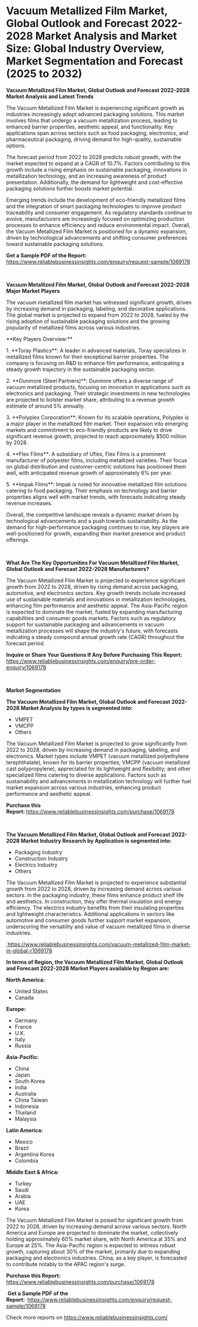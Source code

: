 <p><h1>Vacuum Metallized Film Market, Global Outlook and Forecast 2022-2028 Market Analysis and Market Size: Global Industry Overview, Market Segmentation and Forecast (2025 to 2032)</h1></p><p><strong>Vacuum Metallized Film Market, Global Outlook and Forecast 2022-2028 Market Analysis and Latest Trends</strong></p>
<p><p>The Vacuum Metallized Film Market is experiencing significant growth as industries increasingly adopt advanced packaging solutions. This market involves films that undergo a vacuum metallization process, leading to enhanced barrier properties, aesthetic appeal, and functionality. Key applications span across sectors such as food packaging, electronics, and pharmaceutical packaging, driving demand for high-quality, sustainable options.</p><p>The forecast period from 2022 to 2028 predicts robust growth, with the market expected to expand at a CAGR of 10.7%. Factors contributing to this growth include a rising emphasis on sustainable packaging, innovations in metallization technology, and an increasing awareness of product presentation. Additionally, the demand for lightweight and cost-effective packaging solutions further boosts market potential.</p><p>Emerging trends include the development of eco-friendly metallized films and the integration of smart packaging technologies to improve product traceability and consumer engagement. As regulatory standards continue to evolve, manufacturers are increasingly focused on optimizing production processes to enhance efficiency and reduce environmental impact. Overall, the Vacuum Metallized Film Market is positioned for a dynamic expansion, driven by technological advancements and shifting consumer preferences toward sustainable packaging solutions.</p></p>
<p><strong>Get a Sample PDF of the Report:&nbsp;</strong> <a href="https://www.reliablebusinessinsights.com/enquiry/request-sample/1069178?utm_campaign=2242&utm_medium=2&utm_source=Github&utm_content=ia&utm_term=21032025&utm_id=vacuum-metallized-film-market-global-outlook-and-forecast-2022-2028">https://www.reliablebusinessinsights.com/enquiry/request-sample/1069178</a></p>
<p>&nbsp;</p>
<p><strong>Vacuum Metallized Film Market, Global Outlook and Forecast 2022-2028 Major Market Players</strong></p>
<p><p>The vacuum metallized film market has witnessed significant growth, driven by increasing demand in packaging, labeling, and decorative applications. The global market is projected to expand from 2022 to 2028, fueled by the rising adoption of sustainable packaging solutions and the growing popularity of metallized films across various industries.</p><p>**Key Players Overview:**</p><p>1. **Toray Plastics**: A leader in advanced materials, Toray specializes in metallized films known for their exceptional barrier properties. The company is focusing on R&D to enhance film performance, anticipating a steady growth trajectory in the sustainable packaging sector. </p><p>2. **Dunmore (Steel Partners)**: Dunmore offers a diverse range of vacuum metallized products, focusing on innovation in applications such as electronics and packaging. Their strategic investments in new technologies are projected to bolster market share, attributing to a revenue growth estimate of around 5% annually.</p><p>3. **Polyplex Corporation**: Known for its scalable operations, Polyplex is a major player in the metallized film market. Their expansion into emerging markets and commitment to eco-friendly products are likely to drive significant revenue growth, projected to reach approximately $500 million by 2028.</p><p>4. **Flex Films**: A subsidiary of Uflex, Flex Films is a prominent manufacturer of polyester films, including metallized varieties. Their focus on global distribution and customer-centric solutions has positioned them well, with anticipated revenue growth of approximately 6% per year.</p><p>5. **Impak Films**: Impak is noted for innovative metallized film solutions catering to food packaging. Their emphasis on technology and barrier properties aligns well with market trends, with forecasts indicating steady revenue increases.</p><p>Overall, the competitive landscape reveals a dynamic market driven by technological advancements and a push towards sustainability. As the demand for high-performance packaging continues to rise, key players are well-positioned for growth, expanding their market presence and product offerings.</p></p>
<p>&nbsp;</p>
<p><strong>What Are The Key Opportunities For Vacuum Metallized Film Market, Global Outlook and Forecast 2022-2028 Manufacturers?</strong></p>
<p><p>The Vacuum Metallized Film Market is projected to experience significant growth from 2022 to 2028, driven by rising demand across packaging, automotive, and electronics sectors. Key growth trends include increased use of sustainable materials and innovations in metallization technologies, enhancing film performance and aesthetic appeal. The Asia-Pacific region is expected to dominate the market, fueled by expanding manufacturing capabilities and consumer goods markets. Factors such as regulatory support for sustainable packaging and advancements in vacuum metallization processes will shape the industry's future, with forecasts indicating a steady compound annual growth rate (CAGR) throughout the forecast period.</p></p>
<p><strong>Inquire or Share Your Questions If Any Before Purchasing This Report:</strong> <a href="https://www.reliablebusinessinsights.com/enquiry/pre-order-enquiry/1069178?utm_campaign=2242&utm_medium=2&utm_source=Github&utm_content=ia&utm_term=21032025&utm_id=vacuum-metallized-film-market-global-outlook-and-forecast-2022-2028">https://www.reliablebusinessinsights.com/enquiry/pre-order-enquiry/1069178</a></p>
<p>&nbsp;</p>
<p><strong>Market Segmentation</strong></p>
<p><strong>The Vacuum Metallized Film Market, Global Outlook and Forecast 2022-2028 Market Analysis by types is segmented into:</strong></p>
<p><ul><li>VMPET</li><li>VMCPP</li><li>Others</li></ul></p>
<p><p>The Vacuum Metallized Film Market is projected to grow significantly from 2022 to 2028, driven by increasing demand in packaging, labeling, and electronics. Market types include VMPET (vacuum metallized polyethylene terephthalate), known for its barrier properties; VMCPP (vacuum metallized cast polypropylene), appreciated for its lightweight and flexibility; and other specialized films catering to diverse applications. Factors such as sustainability and advancements in metallization technology will further fuel market expansion across various industries, enhancing product performance and aesthetic appeal.</p></p>
<p><strong>Purchase this Report:&nbsp;</strong><a href="https://www.reliablebusinessinsights.com/purchase/1069178?utm_campaign=2242&utm_medium=2&utm_source=Github&utm_content=ia&utm_term=21032025&utm_id=vacuum-metallized-film-market-global-outlook-and-forecast-2022-2028">https://www.reliablebusinessinsights.com/purchase/1069178</a></p>
<p>&nbsp;</p>
<p><strong>The Vacuum Metallized Film Market, Global Outlook and Forecast 2022-2028 Market Industry Research by Application is segmented into:</strong></p>
<p><ul><li>Packaging Industry</li><li>Construction Industry</li><li>Electrics Industry</li><li>Others</li></ul></p>
<p><p>The Vacuum Metallized Film Market is projected to experience substantial growth from 2022 to 2028, driven by increasing demand across various sectors. In the packaging industry, these films enhance product shelf life and aesthetics. In construction, they offer thermal insulation and energy efficiency. The electrics industry benefits from their insulating properties and lightweight characteristics. Additional applications in sectors like automotive and consumer goods further support market expansion, underscoring the versatility and value of vacuum metallized films in diverse industries.</p></p>
<p><a href="https://www.reliablebusinessinsights.com/vacuum-metallized-film-market-in-global-r1069178?utm_campaign=2242&utm_medium=2&utm_source=Github&utm_content=ia&utm_term=21032025&utm_id=vacuum-metallized-film-market-global-outlook-and-forecast-2022-2028">&nbsp;https://www.reliablebusinessinsights.com/vacuum-metallized-film-market-in-global-r1069178</a></p>
<p><strong>In terms of Region, the Vacuum Metallized Film Market, Global Outlook and Forecast 2022-2028 Market Players available by Region are:</strong></p>
<p>
    <p> <strong> North America: </strong>
        <ul>
            <li>United States</li>
            <li>Canada</li>
        </ul>
        </p> 
    <p> <strong> Europe: </strong>
        <ul>
            <li>Germany</li>
            <li>France</li>
            <li>U.K.</li>
            <li>Italy</li>
            <li>Russia</li>
        </ul>
        </p> 
    <p> <strong> Asia-Pacific: </strong>
        <ul>
            <li>China</li>
            <li>Japan</li>
            <li>South Korea</li>
            <li>India</li>
            <li>Australia</li>
            <li>China Taiwan</li>
            <li>Indonesia</li>
            <li>Thailand</li>
            <li>Malaysia</li>
        </ul>
        </p> 
    <p> <strong> Latin America: </strong>
        <ul>
            <li>Mexico</li>
            <li>Brazil</li>
            <li>Argentina Korea</li>
            <li>Colombia</li>
        </ul>
        </p> 
    <p> <strong> Middle East & Africa: </strong>
        <ul>
            <li>Turkey</li>
            <li>Saudi</li>
            <li>Arabia</li>
            <li>UAE</li>
            <li>Korea</li>
        </ul>
    </p>
    </p>
<p><p>The Vacuum Metallized Film Market is poised for significant growth from 2022 to 2028, driven by increasing demand across various sectors. North America and Europe are projected to dominate the market, collectively holding approximately 60% market share, with North America at 35% and Europe at 25%. The Asia-Pacific region is expected to witness robust growth, capturing about 30% of the market, primarily due to expanding packaging and electronics industries. China, as a key player, is forecasted to contribute notably to the APAC region's surge.</p></p>
<p><strong>Purchase this Report: </strong><a href="https://www.reliablebusinessinsights.com/purchase/1069178?utm_campaign=2242&utm_medium=2&utm_source=Github&utm_content=ia&utm_term=21032025&utm_id=vacuum-metallized-film-market-global-outlook-and-forecast-2022-2028">https://www.reliablebusinessinsights.com/purchase/1069178</a></p>
<p>&nbsp;<strong>Get a Sample PDF of the Report:&nbsp;&nbsp;</strong><a href="https://www.reliablebusinessinsights.com/enquiry/request-sample/1069178?utm_campaign=2242&utm_medium=2&utm_source=Github&utm_content=ia&utm_term=21032025&utm_id=vacuum-metallized-film-market-global-outlook-and-forecast-2022-2028">https://www.reliablebusinessinsights.com/enquiry/request-sample/1069178</a></p>
<p><strong></strong></p>
<p>Check more reports on <a href="https://www.reliablebusinessinsights.com/?utm_campaign=2242&utm_medium=2&utm_source=Github&utm_content=ia&utm_term=21032025&utm_id=vacuum-metallized-film-market-global-outlook-and-forecast-2022-2028">https://www.reliablebusinessinsights.com/</a></p>
